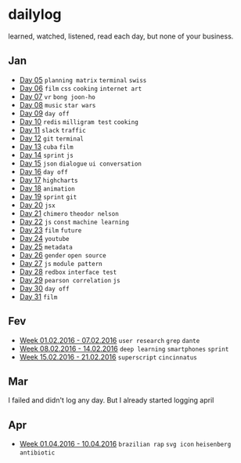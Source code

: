 # dailylog

learned, watched, listened, read each day, but none of your business.

## Jan

- [Day 05](https://github.com/zehfernandes/dailylog/blob/master/jan/log-05-01-2016.md) `planning matrix` `terminal` `swiss`
- [Day 06](https://github.com/zehfernandes/dailylog/blob/master/jan/log-06-01-2016.md) `film` `css` `cooking` `internet art`
- [Day 07](https://github.com/zehfernandes/dailylog/blob/master/jan/log-07-01-2016.md) `vr` `bong joon-ho`
- [Day 08](https://github.com/zehfernandes/dailylog/blob/master/jan/log-08-01-2016.md) `music` `star wars`
- [Day 09](https://github.com/zehfernandes/dailylog/blob/master/jan/log-09-01-2016.md) `day off`
- [Day 10](https://github.com/zehfernandes/dailylog/blob/master/jan/log-10-01-2016.md) `redis` `milligram test` `cooking`
- [Day 11](https://github.com/zehfernandes/dailylog/blob/master/jan/log-11-01-2016.md) `slack` `traffic`
- [Day 12](https://github.com/zehfernandes/dailylog/blob/master/jan/log-12-01-2016.md) `git` `terminal` 
- [Day 13](https://github.com/zehfernandes/dailylog/blob/master/jan/log-13-01-2016.md) `cuba` `film`
- [Day 14](https://github.com/zehfernandes/dailylog/blob/master/jan/log-14-01-2016.md) `sprint` `js`
- [Day 15](https://github.com/zehfernandes/dailylog/blob/master/jan/log-15-01-2016.md) `json` `dialogue` `ui conversation`
- [Day 16](https://github.com/zehfernandes/dailylog/blob/master/jan/log-16-01-2016.md) `day off`
- [Day 17](https://github.com/zehfernandes/dailylog/blob/master/jan/log-17-01-2016.md) `highcharts`
- [Day 18](https://github.com/zehfernandes/dailylog/blob/master/jan/log-18-01-2016.md) `animation`
- [Day 19](https://github.com/zehfernandes/dailylog/blob/master/jan/log-19-01-2016.md) `sprint` `git`
- [Day 20](https://github.com/zehfernandes/dailylog/blob/master/jan/log-20-01-2016.md) `jsx`
- [Day 21](https://github.com/zehfernandes/dailylog/blob/master/jan/log-21-01-2016.md) `chimero` `theodor nelson` 
- [Day 22](https://github.com/zehfernandes/dailylog/blob/master/jan/log-22-01-2016.md) `js` `const` `machine learning`
- [Day 23](https://github.com/zehfernandes/dailylog/blob/master/jan/log-23-01-2016.md) `film` `future`
- [Day 24](https://github.com/zehfernandes/dailylog/blob/master/jan/log-24-01-2016.md) `youtube`
- [Day 25](https://github.com/zehfernandes/dailylog/blob/master/jan/log-25-01-2016.md) `metadata`
- [Day 26](https://github.com/zehfernandes/dailylog/blob/master/jan/log-26-01-2016.md) `gender` `open source`
- [Day 27](https://github.com/zehfernandes/dailylog/blob/master/jan/log-27-01-2016.md) `js` `module pattern`
- [Day 28](https://github.com/zehfernandes/dailylog/blob/master/jan/log-28-01-2016.md) `redbox` `interface test`
- [Day 29](https://github.com/zehfernandes/dailylog/blob/master/jan/log-29-01-2016.md) `pearson correlation` `js`
- [Day 30](https://github.com/zehfernandes/dailylog/blob/master/jan/log-30-01-2016.md) `day off`
- [Day 31](https://github.com/zehfernandes/dailylog/blob/master/jan/log-31-01-2016.md) `film`

## Fev

- [Week 01.02.2016 - 07.02.2016](https://github.com/zehfernandes/dailylog/blob/master/fev/weeklog-02-02-2016.md) `user research` `grep` `dante`
- [Week 08.02.2016 - 14.02.2016](https://github.com/zehfernandes/dailylog/blob/master/fev/weeklog-08-02-2016.md) `deep learning` `smartphones` `sprint`
- [Week 15.02.2016 - 21.02.2016](https://github.com/zehfernandes/dailylog/blob/master/fev/weeklog-15-02-2016.md) `superscript` `cincinnatus`

## Mar

I failed and didn't log any day. 
But I already started logging april

## Apr

- [Week 01.04.2016 - 10.04.2016](https://github.com/zehfernandes/dailylog/blob/master/apr/weeklog-01-04-2016.md) `brazilian rap` `svg icon` `heisenberg` `antibiotic`
